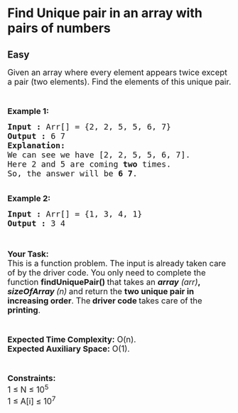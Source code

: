 # Find Unique pair in an array with pairs of numbers
## Easy 
<div class="problem-statement">
                <p></p><p><span style="font-size:18px">Given an array where every element appears twice except a pair (two elements). Find the elements of this unique pair.</span></p>

<p>&nbsp;</p>

<p><span style="font-size:18px"><strong>Example 1:</strong></span></p>

<pre><span style="font-size:18px"><strong>Input :</strong> Arr[] = {2, 2, 5, 5, 6, 7}
<strong>Output :</strong> 6 7
<strong>Explanation:
</strong>We can see we have [2, 2, 5, 5, 6, 7]. 
Here 2 and 5 are coming <strong>two</strong> times. 
So, the answer will be <strong>6 7</strong>.

</span></pre>

<p><span style="font-size:18px"><strong>Example 2:</strong></span></p>

<pre><span style="font-size:18px"><strong>Input :</strong> Arr[] = {1, 3, 4, 1}
<strong>Output :</strong> 3 4
</span></pre>

<p><br>
<br>
<span style="font-size:18px"><strong>Your Task:</strong><br>
This is a function problem. The input is already taken care of by the driver code. You only need to complete the function <strong>findUniquePair() </strong>that takes an&nbsp;<em><strong>array</strong> (arr)</em><strong>, <em>sizeOfArray </em></strong><em>(n)<strong>&nbsp;</strong></em>and return the <strong>two unique pair in increasing order</strong>. The<strong> driver code </strong>takes care of the <strong>printing</strong>.</span></p>

<p>&nbsp;</p>

<p><span style="font-size:18px"><strong>Expected Time Complexity:</strong>&nbsp;O(n).<br>
<strong>Expected Auxiliary Space:</strong>&nbsp;O(1).</span></p>

<p>&nbsp;</p>

<p><span style="font-size:18px"><strong>Constraints:</strong><br>
1 ≤ N ≤ 10<sup>5</sup><br>
1 ≤ A[i] ≤ 10<sup>7</sup></span></p>
 <p></p>
            </div>